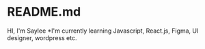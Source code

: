 # README.md
HI, I'm Saylee
*I'm currently learning Javascript, React.js, Figma, UI designer, wordpress etc.
